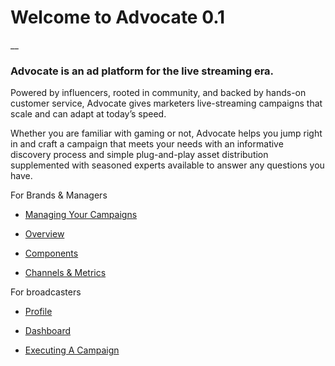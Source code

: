 # Welcome to Advocate 0.1
__
### Advocate is an ad platform for the live streaming era.

Powered by influencers, rooted in community, and backed by hands-on customer service, Advocate gives marketers live-streaming campaigns that scale and can adapt at today’s speed.

Whether you are familiar with gaming or not, Advocate helps you jump right in and craft a campaign that meets your needs with an informative discovery process and simple plug-and-play asset distribution supplemented with seasoned experts available to answer any questions you have.



For Brands & Managers

* [Managing Your Campaigns](http://advocate-docs.readthedocs.io/en/latest/BRANDS%20&%20MANAGERS/Managing%20Your%20Campaigns/)

* [Overview](http://advocate-docs.readthedocs.io/en/latest/BRANDS%20&%20MANAGERS/Overview/)

* [Components](http://advocate-docs.readthedocs.io/en/latest/BRANDS%20&%20MANAGERS/Components/)

* [Channels & Metrics](http://advocate-docs.readthedocs.io/en/latest/BRANDS%20&%20MANAGERS/Channels%20&%20Metrics/)

For broadcasters

* [Profile](http://advocate-docs.readthedocs.io/en/latest/BROADCASTERS/Executing%20A%20Campaign/)

* [Dashboard](http://advocate-docs.readthedocs.io/en/latest/BROADCASTERS/Executing%20A%20Campaign/)

* [Executing A Campaign](http://advocate-docs.readthedocs.io/en/latest/BROADCASTERS/Executing%20A%20Campaign/)
